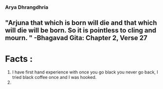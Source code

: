 ### Arya Dhrangdhria

## "Arjuna that which is born will die and that which will die will be born. So it is pointless to cling and mourn. " -Bhagavad Gita: Chapter 2, Verse 27

# Facts :

1. I have first hand experience with once you go black you never go back, I tried black coffee once and I was hooked.
2. 
<!--
**aryaMode/aryaMode** is a ✨ _special_ ✨ repository because its `README.md` (this file) appears on your GitHub profile.

Here are some ideas to get you started:

- 🔭 I’m currently working on ...
- 🌱 I’m currently learning ...
- 👯 I’m looking to collaborate on ...
- 🤔 I’m looking for help with ...
- 💬 Ask me about ...
- 📫 How to reach me: ...
- 😄 Pronouns: ...
- ⚡ Fun fact: ...
-->
